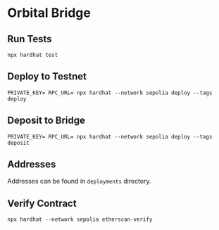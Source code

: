 # Orbital Bridge

## Run Tests

```shell
npx hardhat test
```

## Deploy to Testnet

```
PRIVATE_KEY= RPC_URL= npx hardhat --network sepolia deploy --tags deploy
```

## Deposit to Bridge

```
PRIVATE_KEY= RPC_URL= npx hardhat --network sepolia deploy --tags deposit
```

## Addresses

Addresses can be found in `deployments` directory.

## Verify Contract

```
npx hardhat --network sepolia etherscan-verify 
```